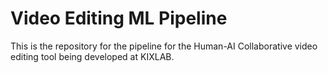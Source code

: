 # Video Editing ML Pipeline

This is the repository for the pipeline for the Human-AI Collaborative video editing tool being developed at KIXLAB.
